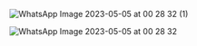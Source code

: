 ![WhatsApp Image 2023-05-05 at 00 28 32 (1)](https://user-images.githubusercontent.com/97871343/236305702-790701b8-8120-461f-a572-61291a60377f.jpeg)

![WhatsApp Image 2023-05-05 at 00 28 32](https://user-images.githubusercontent.com/97871343/236305710-75dbe971-a9dd-42ba-88c0-6ca88b99a674.jpeg)
